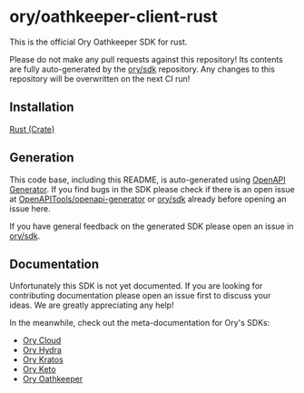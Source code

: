 # ory/oathkeeper-client-rust

This is the official Ory Oathkeeper SDK for rust.

Please do not make any pull requests against this repository! Its contents are
fully auto-generated by the [ory/sdk](http://github.com/ory/sdk) repository. Any
changes to this repository will be overwritten on the next CI run!

## Installation

[Rust (Crate)](https://crates.io/crates/ory-oathkeeper-client/)

## Generation

This code base, including this README, is auto-generated using
[OpenAPI Generator](https://openapi-generator.tech). If you find bugs in the SDK
please check if there is an open issue at
[OpenAPITools/openapi-generator](https://github.com/OpenAPITools/openapi-generator)
or [ory/sdk](http://github.com/ory/sdk) already before opening an issue here.

If you have general feedback on the generated SDK please open an issue in
[ory/sdk](http://github.com/ory/sdk).

## Documentation

Unfortunately this SDK is not yet documented. If you are looking for
contributing documentation please open an issue first to discuss your ideas. We
are greatly appreciating any help!

In the meanwhile, check out the meta-documentation for Ory's SDKs:

- [Ory Cloud](https://www.ory.sh/docs/start-building/other-languages)
- [Ory Hydra](https://www.ory.sh/hydra/docs/sdk)
- [Ory Kratos](https://www.ory.sh/kratos/docs/sdk)
- [Ory Keto](https://www.ory.sh/keto/docs/sdk)
- [Ory Oathkeeper](https://www.ory.sh/oathkeeper/docs/sdk)

